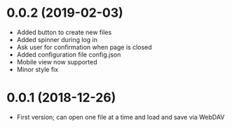 # 0.0.2 (2019-02-03)

- Added button to create new files
- Added spinner during log in
- Ask user for confirmation when page is closed
- Added configuration file config.json
- Mobile view now supported
- Minor style fix

# 0.0.1 (2018-12-26)

- First version; can open one file at a time and load and save via WebDAV

